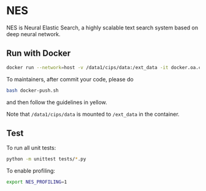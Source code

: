 # NES
NES is Neural Elastic Search, a highly scalable text search system based on deep neural network.

## Run with Docker

```bash
docker run --network=host -v /data1/cips/data:/ext_data -it docker.oa.com/public/aipd-nes:master bash
```

To maintainers, after commit your code, please do 
```bash
bash docker-push.sh
```
and then follow the guidelines in yellow. 

Note that `/data1/cips/data` is mounted to `/ext_data` in the container.

## Test

To run all unit tests:

```bash
python -m unittest tests/*.py
```


To enable profiling:

```bash
export NES_PROFILING=1
```